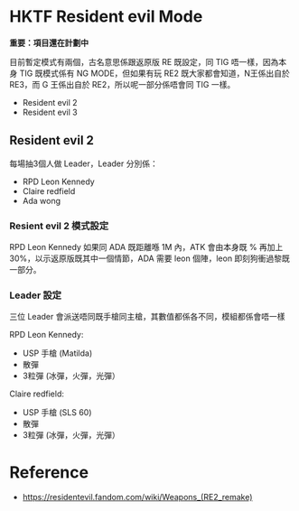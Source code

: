 # HKTF Resident evil Mode

**重要：項目還在計劃中**

目前暫定模式有兩個，古名意思係跟返原版 RE 既設定，同 TIG 唔一樣，因為本身 TIG 既模式係有 NG MODE，但如果有玩 RE2 既大家都會知道，N王係出自於 RE3，而 G 王係出自於 RE2，所以呢一部分係唔會同 TIG 一樣。

- Resident evil 2
- Resident evil 3

## Resident evil 2

每場抽3個人做 Leader，Leader 分別係：

- RPD Leon Kennedy
- Claire redfield
- Ada wong

### Resient evil 2 模式設定

RPD Leon Kennedy 如果同 ADA 既距離喺 1M 內，ATK 會由本身既 % 再加上 30%，以示返原版既其中一個情節，ADA 需要 leon 個陣，leon 即刻狗衝過黎既一部分。

### Leader 設定

三位 Leader 會派送唔同既手槍同主槍，其數值都係各不同，模組都係會唔一樣

RPD Leon Kennedy:

- USP 手槍 (Matilda)
- 散彈
- 3粒彈 (冰彈，火彈，光彈）

Claire redfield:

- USP 手槍 (SLS 60)
- 散彈
- 3粒彈 (冰彈，火彈，光彈）


# Reference

- https://residentevil.fandom.com/wiki/Weapons_(RE2_remake)
